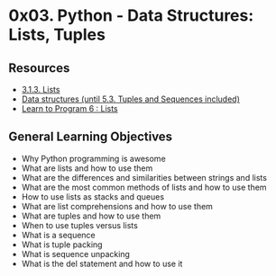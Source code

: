 # 0x03. Python - Data Structures: Lists, Tuples

## Resources
* [3.1.3. Lists](https://intranet.alxswe.com/rltoken/VarQbHxfmbnpGnaGp3Nb_A)
* [Data structures (until 5.3. Tuples and Sequences included)](https://intranet.alxswe.com/rltoken/2aa8Mp-V2eSieGeX3OX8yQ)
* [Learn to Program 6 : Lists](https://intranet.alxswe.com/rltoken/BX2_CuHj1sq4eYGiXbCYSg)

## General Learning Objectives
* Why Python programming is awesome
* What are lists and how to use them
* What are the differences and similarities between strings and lists
* What are the most common methods of lists and how to use them
* How to use lists as stacks and queues
* What are list comprehensions and how to use them
* What are tuples and how to use them
* When to use tuples versus lists
* What is a sequence
* What is tuple packing
* What is sequence unpacking
* What is the del statement and how to use it
